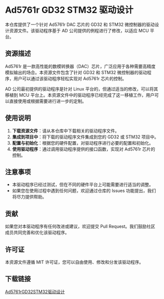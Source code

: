 # Ad5761r GD32 STM32 驱动设计

本仓库提供了一个针对 Ad5761r DAC 芯片的 GD32 和 STM32 微控制器的驱动设计资源文件。该驱动程序基于 AD 公司提供的例程进行了修改，以适应 MCU 平台。

## 资源描述

Ad5761r 是一款高性能的数模转换器（DAC）芯片，广泛应用于各种需要高精度模拟输出的场合。本资源文件包含了针对 GD32 和 STM32 微控制器的驱动程序，用户可以通过该驱动程序轻松实现对 Ad5761r 芯片的控制。

AD 公司最初提供的驱动程序是针对 Linux 平台的，但通过适当的修改，可以将其移植到 MCU 平台上。本资源文件中的驱动程序已经完成了这一移植工作，用户可以直接使用或根据需要进行进一步的定制。

## 使用说明

1. **下载资源文件**：请从本仓库中下载相关的驱动程序文件。
2. **集成到项目中**：将下载的驱动程序文件集成到您的 GD32 或 STM32 项目中。
3. **配置与初始化**：根据您的硬件配置，对驱动程序进行必要的配置和初始化。
4. **使用驱动程序**：通过调用驱动程序提供的接口函数，实现对 Ad5761r 芯片的控制。

## 注意事项

- 本驱动程序已经过测试，但在不同的硬件平台上可能需要进行适当的调整。
- 如果您在使用过程中遇到任何问题，欢迎通过仓库的 Issues 功能提出，我们将尽力提供帮助。

## 贡献

如果您对本驱动程序有任何改进或建议，欢迎提交 Pull Request。我们鼓励社区成员共同完善和优化该驱动程序。

## 许可证

本资源文件遵循 MIT 许可证，您可以自由使用、修改和分发该驱动程序。

## 下载链接

[Ad5761rGD32STM32驱动设计](https://pan.quark.cn/s/b9a93c838812)